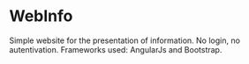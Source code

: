 # WebInfo
Simple website for the presentation of information. No login, no autentivation. Frameworks used: AngularJs and Bootstrap.
